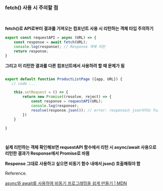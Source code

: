 ### fetch() 사용 시 주의할 점

<br/>

**fetch()로 API로부터 결과를 가져오는 컴포넌트 사용 시 리턴하는 객체 타입 주의하기**

```javascript
export const requestAPI = async (URL) => {
    const response = await fetch(URL);
    console.log(response); // Response 객체 리턴
    return response;
}

```

**그리고 이 리턴한 결과를 다른 컴포넌트에서 사용하려 할 때 문제가 됨**

```javascript

export default function ProductListPage ({app, URL}) {
   // code ...

    this.setRequest = () => {
        return new Promise((resolve, reject) => {
            const response = requestAPI(URL);
            console.log(response);
            resolve(response.json()); // error: response는 json이라는 function이 없음
        })
    }

}
```

<br/>

**실제 리턴하는 객체 확인해보면 requestAPI 함수에서 리턴 시 async/await 사용으로 리턴한 결과가 Response에서 Promise로 바뀜**

**Response 그대로 사용하고 싶으면 비동기 함수 내에서 json() 호출해줘야 함**



Reference.

[async와 await를 사용하여 비동기 프로그래밍을 쉽게 만들기 | MDN](https://developer.mozilla.org/ko/docs/conflicting/Learn/JavaScript/Asynchronous/Promises)


